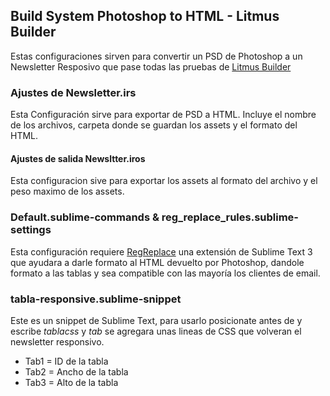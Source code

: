 ## Build System Photoshop to HTML - Litmus Builder

Estas configuraciones sirven para convertir un PSD de Photoshop a un Newsletter Resposivo que pase todas las pruebas de [Litmus Builder](https://litmus.com)

### Ajustes de Newsletter.irs

Esta Configuración sirve para exportar de PSD a HTML. 
Incluye el nombre de los archivos, carpeta donde se guardan los assets y el formato del HTML.

#### Ajustes de salida Newsltter.iros

Esta configuracion sive para exportar los assets al formato del archivo y el peso maximo de los assets. 

### Default.sublime-commands & reg_replace_rules.sublime-settings

Esta configuración requiere [RegReplace](https://github.com/facelessuser/RegReplace) una extensión de Sublime Text 3 que ayudara a darle formato al HTML devuelto por Photoshop, dandole formato a las tablas y sea compatible con las mayoría los clientes de email.

### tabla-responsive.sublime-snippet

Este es un snippet de Sublime Text, para usarlo posicionate antes de _<head>_ y escribe _tablacss_ y _tab_ se agregara unas lineas de CSS que volveran el newsletter responsivo.
- Tab1 = ID de la tabla 
- Tab2 = Ancho de la tabla
- Tab3 = Alto de la tabla

